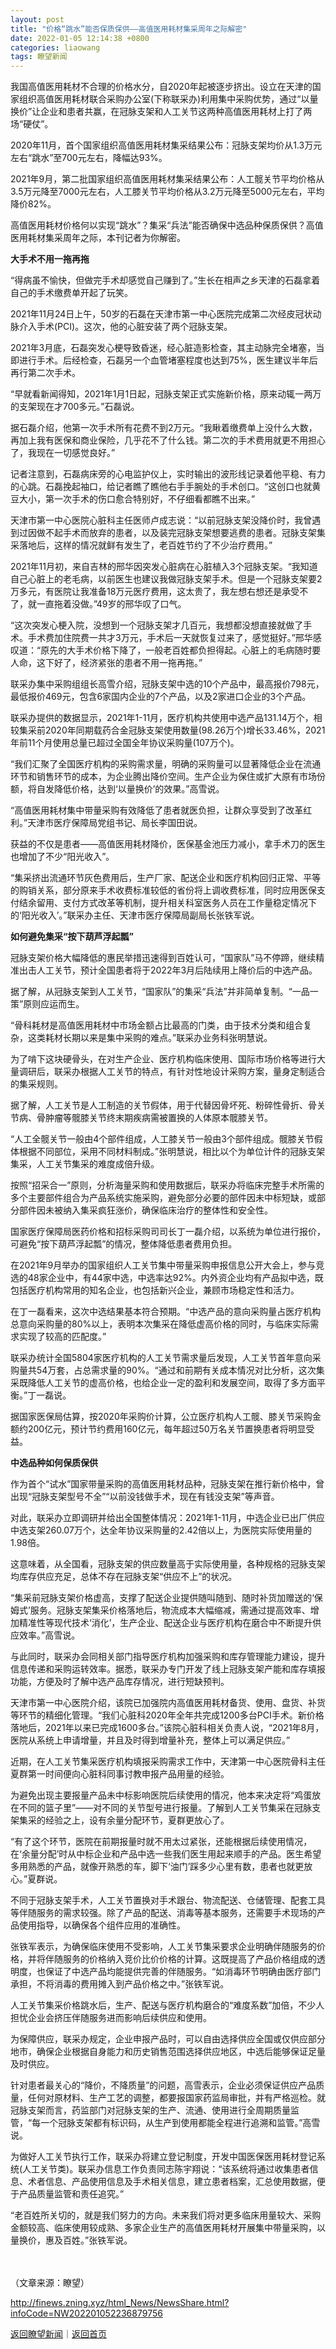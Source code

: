 ```yaml
---
layout: post
title: "价格“跳水”能否保质保供——高值医用耗材集采周年之际解密"
date: 2022-01-05 12:14:38 +0800
categories: liaowang
tags: 瞭望新闻
---
```

<p>我国高值医用耗材不合理的价格水分，自2020年起被逐步挤出。设立在天津的国家组织高值医用耗材联合采购办公室(下称联采办)利用集中采购优势，通过“以量换价”让企业和患者共赢，在冠脉支架和人工关节这两种高值医用耗材上打了两场“硬仗”。</p><p>2020年11月，首个国家组织高值医用耗材集采结果公布：冠脉支架均价从1.3万元左右“跳水”至700元左右，降幅达93%。</p><p>2021年9月，第二批国家组织高值医用耗材集采结果公布：人工髋关节平均价格从3.5万元降至7000元左右，人工膝关节平均价格从3.2万元降至5000元左右，平均降价82%。</p><p>高值医用耗材价格何以实现“跳水”？集采“兵法”能否确保中选品种保质保供？高值医用耗材集采周年之际，本刊记者为你解密。</p><p><strong>大手术不用一拖再拖</strong></p><p>“得病虽不愉快，但做完手术却感觉自己赚到了。”生长在相声之乡天津的石磊拿着自己的手术缴费单开起了玩笑。</p><p>2021年11月24日上午，50岁的石磊在天津市第一中心医院完成第二次经皮冠状动脉介入手术(PCI)。这次，他的心脏安装了两个冠脉支架。</p><p>2021年3月底，石磊突发心梗导致昏迷，经心脏造影检查，其主动脉完全堵塞，当即进行手术。后经检查，石磊另一个血管堵塞程度也达到75%，医生建议半年后再行第二次手术。</p><p>“早就看新闻得知，2021年1月1日起，冠脉支架正式实施新价格，原来动辄一两万的支架现在才700多元。”石磊说。</p><p>据石磊介绍，他第一次手术所有花费不到2万元。“我瞅着缴费单上没什么大数，再加上我有医保和商业保险，几乎花不了什么钱。第二次的手术费用就更不用担心了，我现在一切感觉良好。”</p><p>记者注意到，石磊病床旁的心电监护仪上，实时输出的波形线记录着他平稳、有力的心跳。石磊挽起袖口，给记者瞧了瞧他右手手腕处的手术创口。“这创口也就黄豆大小，第一次手术的伤口愈合特别好，不仔细看都瞧不出来。”</p><p>天津市第一中心医院心脏科主任医师卢成志说：“以前冠脉支架没降价时，我曾遇到过因做不起手术而放弃的患者，以及装完冠脉支架想要逃费的患者。冠脉支架集采落地后，这样的情况就鲜有发生了，老百姓节约了不少治疗费用。”</p><p>2021年11月初，来自吉林的邢华因突发心脏病在心脏植入3个冠脉支架。“我知道自己心脏上的老毛病，以前医生也建议我做冠脉支架手术。但是一个冠脉支架要2万多元，有医院让我准备18万元医疗费用，这太贵了，我左想右想还是承受不了，就一直拖着没做。”49岁的邢华叹了口气。</p><p>“这次突发心梗入院，没想到一个冠脉支架才几百元，我想都没想直接就做了手术。手术费加住院费一共才3万元，手术后一天就恢复过来了，感觉挺好。”邢华感叹道：“原先的大手术价格下降了，一般老百姓都负担得起。心脏上的毛病随时要人命，这下好了，经济紧张的患者不用一拖再拖。”</p><p>联采办集中采购组组长高雪介绍，冠脉支架中选的10个产品中，最高报价798元，最低报价469元，包含6家国内企业的7个产品，以及2家进口企业的3个产品。</p><p>联采办提供的数据显示，2021年1-11月，医疗机构共使用中选产品131.14万个，相较集采前2020年同期载药合金冠脉支架使用数量(98.26万个)增长33.46%，2021年前11个月使用总量已超过全国全年协议采购量(107万个)。</p><p>“我们汇聚了全国医疗机构的采购需求量，明确的采购量可以显著降低企业在流通环节和销售环节的成本，为企业腾出降价空间。生产企业为保住或扩大原有市场份额，将自发降低价格，达到‘以量换价’的效果。”高雪说。</p><p>“高值医用耗材集中带量采购有效降低了患者就医负担，让群众享受到了改革红利。”天津市医疗保障局党组书记、局长李国田说。</p><p>获益的不仅是患者——高值医用耗材降价，医保基金池压力减小，拿手术刀的医生也增加了不少“阳光收入”。</p><p>“集采挤出流通环节灰色费用后，生产厂家、配送企业和医疗机构回归正常、平等的购销关系，部分原来手术收费标准较低的省份将上调收费标准，同时应用医保支付结余留用、支付方式改革等机制，提升相关科室医务人员在工作量稳定情况下的‘阳光收入’。”联采办主任、天津市医疗保障局副局长张铁军说。</p><p><strong>如何避免集采“按下葫芦浮起瓢”</strong></p><p>冠脉支架价格大幅降低的惠民举措迅速得到百姓认可，“国家队”马不停蹄，继续精准出击人工关节，预计全国患者将于2022年3月后陆续用上降价后的中选产品。</p><p>据了解，从冠脉支架到人工关节，“国家队”的集采“兵法”并非简单复制。“一品一策”原则应运而生。</p><p>“骨科耗材是高值医用耗材中市场金额占比最高的门类，由于技术分类和组合复杂，这类耗材长期以来是集中采购的难点。”联采办业务科张明慧说。</p><p>为了啃下这块硬骨头，在对生产企业、医疗机构临床使用、国际市场价格等进行大量调研后，联采办根据人工关节的特点，有针对性地设计采购方案，量身定制适合的集采规则。</p><p>据了解，人工关节是人工制造的关节假体，用于代替因骨坏死、粉碎性骨折、骨关节病、骨肿瘤等髋膝关节终末期疾病需被置换的人体原本髋膝关节。</p><p>“人工全髋关节一般由4个部件组成，人工膝关节一般由3个部件组成。髋膝关节假体根据不同部位，采用不同材料制成。”张明慧说，相比以个为单位计件的冠脉支架集采，人工关节集采的难度成倍升级。</p><p>按照“招采合一”原则，分析海量采购和使用数据后，联采办将临床完整手术所需的多个主要部件组合为产品系统实施采购，避免部分必要的部件因未中标短缺，或部分部件因未被纳入集采疯狂涨价，确保临床治疗的整体性和安全性。</p><p>国家医疗保障局医药价格和招标采购司司长丁一磊介绍，以系统为单位进行报价，可避免“按下葫芦浮起瓢”的情况，整体降低患者费用负担。</p><p>在2021年9月举办的国家组织人工关节集中带量采购申报信息公开大会上，参与竞选的48家企业中，有44家中选，中选率达92%。内外资企业均有产品拟中选，既包括医疗机构常用的知名企业，也包括新兴企业，兼顾市场稳定性和活力。</p><p>在丁一磊看来，这次中选结果基本符合预期。“中选产品的意向采购量占医疗机构总意向采购量的80%以上，表明本次集采在降低虚高价格的同时，与临床实际需求实现了较高的匹配度。”</p><p>联采办统计全国5804家医疗机构的人工关节需求量后发现，人工关节首年意向采购量共54万套，占总需求量的90%。“通过和前期有关成本情况对比分析，这次集采既降低人工关节的虚高价格，也给企业一定的盈利和发展空间，取得了多方面平衡。”丁一磊说。</p><p>据国家医保局估算，按2020年采购价计算，公立医疗机构人工髋、膝关节采购金额约200亿元，预计节约费用160亿元，每年超过50万名关节置换患者将明显受益。</p><p><strong>中选品种如何保质保供</strong></p><p>作为首个“试水”国家带量采购的高值医用耗材品种，冠脉支架在推行新价格中，曾出现“冠脉支架型号不全”“以前没钱做手术，现在有钱没支架”等声音。</p><p>对此，联采办立即调研并给出全国整体情况：2021年1-11月，中选企业已出厂供应中选支架260.07万个，达全年协议采购量的2.42倍以上，为医院实际使用量的1.98倍。</p><p>这意味着，从全国看，冠脉支架的供应数量高于实际使用量，各种规格的冠脉支架均库存供应充足，总体不存在冠脉支架“供应不上”的状况。</p><p>“集采前冠脉支架价格虚高，支撑了配送企业提供随叫随到、随时补货加赠送的‘保姆式’服务。冠脉支架集采价格落地后，物流成本大幅缩减，需通过提高效率、增加精准性等现代技术‘消化’，生产企业、配送企业与医疗机构在磨合中不断提升供应效率。”高雪说。</p><p>与此同时，联采办会同相关部门指导医疗机构加强采购和库存管理能力建设，提升信息传递和采购运转效率。据悉，联采办专门开发了线上冠脉支架产能和库存填报功能，方便及时了解中选产品库存情况，进行短缺预判。</p><p>天津市第一中心医院介绍，该院已加强院内高值医用耗材备货、使用、盘货、补货等环节的精细化管理。“我们心脏科2020年全年共完成1200多台PCI手术。新价格落地后，2021年以来已完成1600多台。”该院心脏科相关负责人说，“2021年8月，医院从系统上申请增量，并且及时得到增量补充，整体上可以满足供应。”</p><p>近期，在人工关节集采医疗机构填报采购需求工作中，天津第一中心医院骨科主任夏群第一时间便向心脏科同事讨教申报产品用量的经验。</p><p>为避免出现主要报量产品未中标影响医院后续使用的情况，他本来决定将“鸡蛋放在不同的篮子里”——对不同的关节型号进行报量。了解到人工关节集采在冠脉支架集采的经验之上，设有余量分配环节，夏群更放心了。</p><p>“有了这个环节，医院在前期报量时就不用太过紧张，还能根据后续使用情况，在‘余量分配’时从中标企业和产品中选一些我们医生用起来顺手的产品。医生希望多用熟悉的产品，就像开熟悉的车，脚下‘油门’踩多少心里有数，患者也就更放心。”夏群说。</p><p>不同于冠脉支架手术，人工关节置换对手术跟台、物流配送、仓储管理、配套工具等伴随服务的需求较强。除了产品的配送、消毒等基本服务，还需要手术现场的产品使用指导，以确保各个组件应用的准确性。</p><p>张铁军表示，为确保临床使用不受影响，人工关节集采要求企业明确伴随服务的价格，并将伴随服务的价格纳入竞价比价价格的计算。这既提高了产品价格组成的透明度，也保证了中选产品均能提供完善的伴随服务。“如消毒环节明确由医疗部门承担，不将消毒的费用摊入到产品价格之中。”张铁军说。</p><p>人工关节集采价格跳水后，生产、配送与医疗机构磨合的“难度系数”加倍，不少人担忧企业会挤压伴随服务进而影响后续供应和使用。</p><p>为保障供应，联采办规定，企业申报产品时，可以自由选择供应全国或仅供应部分地市，确保企业根据自身能力和历史销售范围选择供应地区，中选后能够保证足量及时供应。</p><p>针对患者最关心的“降价，不降质量”的问题，高雪表示，企业必须保证供应产品质量，任何对原材料、生产工艺的调整，都要报国家药监局审批，并有严格巡检。就冠脉支架而言，药监部门对冠脉支架的生产、流通、使用进行全周期质量监管，“每一个冠脉支架都有标识码，从生产到使用都能全程进行追溯和监管。”高雪说。</p><p>为做好人工关节执行工作，联采办将建立登记制度，开发中国医保医用耗材登记系统(人工关节类)。联采办信息工作负责同志陈宇翔说：“该系统将通过收集患者信息、术者信息、产品使用信息及手术相关信息，建立患者档案，汇总使用数据，便于产品质量监管和责任追究。”</p><p>“老百姓所关切的，就是我们努力的方向。未来我们将对更多临床用量较大、采购金额较高、临床使用较成熟、多家企业生产的高值医用耗材开展集中带量采购，以量换价，惠及百姓。”张铁军说。</p><p>　</p><p class="em_media">（文章来源：瞭望）</p>

<http://finews.zning.xyz/html_News/NewsShare.html?infoCode=NW202201052236879756>

[返回瞭望新闻](//finews.withounder.com/category/liaowang.html)｜[返回首页](//finews.withounder.com/)